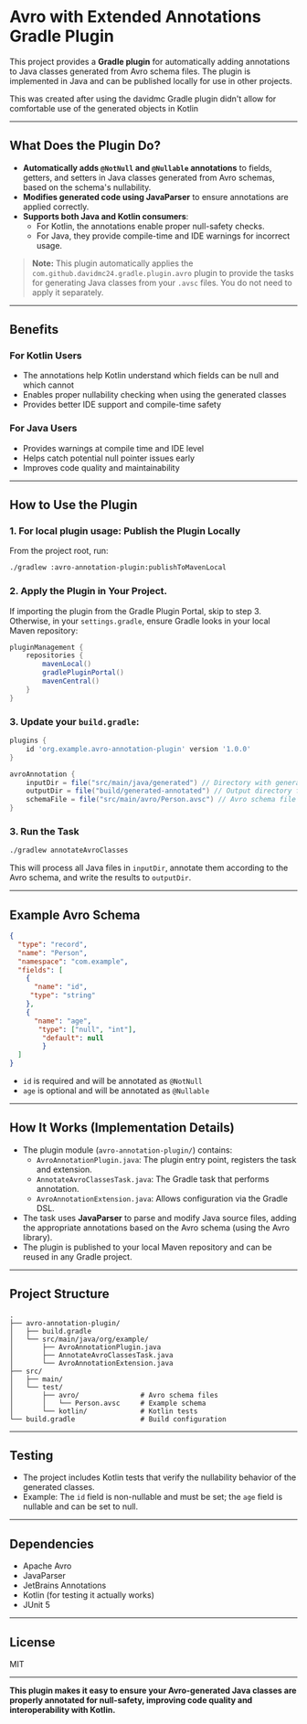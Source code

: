 # Avro with Extended Annotations Gradle Plugin

This project provides a **Gradle plugin** for automatically adding annotations to Java classes generated from Avro schema files. The plugin is implemented in Java and can be published locally for use in other projects.

This was created after using the davidmc Gradle plugin didn't allow for comfortable use of the generated objects in Kotlin


---

## What Does the Plugin Do?

- **Automatically adds `@NotNull` and `@Nullable` annotations** to fields, getters, and setters in Java classes generated from Avro schemas, based on the schema's nullability.
- **Modifies generated code using JavaParser** to ensure annotations are applied correctly.
- **Supports both Java and Kotlin consumers**:  
  - For Kotlin, the annotations enable proper null-safety checks.
  - For Java, they provide compile-time and IDE warnings for incorrect usage.

> **Note:** This plugin automatically applies the `com.github.davidmc24.gradle.plugin.avro` plugin to provide the tasks for generating Java classes from your `.avsc` files. You do not need to apply it separately.

---

## Benefits

### For Kotlin Users
- The annotations help Kotlin understand which fields can be null and which cannot
- Enables proper nullability checking when using the generated classes
- Provides better IDE support and compile-time safety

### For Java Users
- Provides warnings at compile time and IDE level
- Helps catch potential null pointer issues early
- Improves code quality and maintainability

---

## How to Use the Plugin

### 1. For local plugin usage: Publish the Plugin Locally

From the project root, run:
```sh
./gradlew :avro-annotation-plugin:publishToMavenLocal
```

### 2. Apply the Plugin in Your Project.
If importing the plugin from the Gradle Plugin Portal, skip to step 3. Otherwise, in your `settings.gradle`, ensure Gradle looks in your local Maven repository:
```groovy
pluginManagement {
    repositories {
        mavenLocal()
        gradlePluginPortal()
        mavenCentral()
    }
}
```


### 3. Update your `build.gradle`:
```groovy
plugins {
    id 'org.example.avro-annotation-plugin' version '1.0.0'
}

avroAnnotation {
    inputDir = file("src/main/java/generated") // Directory with generated Java classes
    outputDir = file("build/generated-annotated") // Output directory for annotated classes
    schemaFile = file("src/main/avro/Person.avsc") // Avro schema file
}
```

### 3. Run the Task

```sh
./gradlew annotateAvroClasses
```

This will process all Java files in `inputDir`, annotate them according to the Avro schema, and write the results to `outputDir`.

---

## Example Avro Schema

```json
{
  "type": "record",
  "name": "Person",
  "namespace": "com.example",
  "fields": [
    { 
      "name": "id",
     "type": "string" 
    },
    { 
      "name": "age",
       "type": ["null", "int"],
        "default": null 
        }
  ]
}
```
- `id` is required and will be annotated as `@NotNull`
- `age` is optional and will be annotated as `@Nullable`

---

## How It Works (Implementation Details)

- The plugin module (`avro-annotation-plugin/`) contains:
  - `AvroAnnotationPlugin.java`: The plugin entry point, registers the task and extension.
  - `AnnotateAvroClassesTask.java`: The Gradle task that performs annotation.
  - `AvroAnnotationExtension.java`: Allows configuration via the Gradle DSL.
- The task uses **JavaParser** to parse and modify Java source files, adding the appropriate annotations based on the Avro schema (using the Avro library).
- The plugin is published to your local Maven repository and can be reused in any Gradle project.

---

## Project Structure

```
.
├── avro-annotation-plugin/
│   ├── build.gradle
│   └── src/main/java/org/example/
│       ├── AvroAnnotationPlugin.java
│       ├── AnnotateAvroClassesTask.java
│       └── AvroAnnotationExtension.java
├── src/
│   ├── main/
│   └── test/
│       ├── avro/               # Avro schema files
│       │   └── Person.avsc     # Example schema
│       └── kotlin/             # Kotlin tests
└── build.gradle                # Build configuration
```

---

## Testing

- The project includes Kotlin tests that verify the nullability behavior of the generated classes.
- Example: The `id` field is non-nullable and must be set; the `age` field is nullable and can be set to null.

---

## Dependencies

- Apache Avro
- JavaParser
- JetBrains Annotations
- Kotlin (for testing it actually works)
- JUnit 5

---

## License

MIT

---

**This plugin makes it easy to ensure your Avro-generated Java classes are properly annotated for null-safety, improving code quality and interoperability with Kotlin.** 
